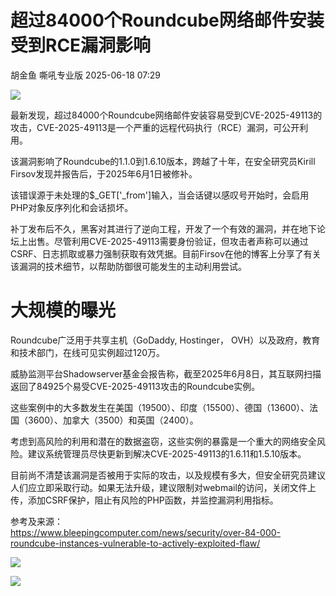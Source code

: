 #  超过84000个Roundcube网络邮件安装受到RCE漏洞影响  
胡金鱼  嘶吼专业版   2025-06-18 07:29  
  
![](https://mmbiz.qpic.cn/mmbiz_gif/wpkib3J60o297rwgIksvLibPOwR24tqI8dGRUah80YoBLjTBJgws2n0ibdvfvv3CCm0MIOHTAgKicmOB4UHUJ1hH5g/640?wx_fmt=gif "")  
  
最新发现，超过84000个Roundcube网络邮件安装容易受到CVE-2025-49113的攻击，CVE-2025-49113是一个严重的远程代码执行（RCE）漏洞，可公开利用。  
  
该漏洞影响了Roundcube的1.1.0到1.6.10版本，跨越了十年，在安全研究员Kirill Firsov发现并报告后，于2025年6月1日被修补。  
  
该错误源于未处理的$_GET['_from']输入，当会话键以感叹号开始时，会启用PHP对象反序列化和会话损坏。  
  
补丁发布后不久，黑客对其进行了逆向工程，开发了一个有效的漏洞，并在地下论坛上出售。尽管利用CVE-2025-49113需要身份验证，但攻击者声称可以通过CSRF、日志抓取或暴力强制获取有效凭据。目前Firsov在他的博客上分享了有关该漏洞的技术细节，以帮助防御很可能发生的主动利用尝试。  
# 大规模的曝光  
  
Roundcube广泛用于共享主机（GoDaddy, Hostinger， OVH）以及政府，教育和技术部门，在线可见实例超过120万。  
  
威胁监测平台Shadowserver基金会报告称，截至2025年6月8日，其互联网扫描返回了84925个易受CVE-2025-49113攻击的Roundcube实例。  
  
这些案例中的大多数发生在美国（19500）、印度（15500）、德国（13600）、法国（3600）、加拿大（3500）和英国（2400）。  
  
考虑到高风险的利用和潜在的数据盗窃，这些实例的暴露是一个重大的网络安全风险。建议系统管理员尽快更新到解决CVE-2025-49113的1.6.11和1.5.10版本。  
  
目前尚不清楚该漏洞是否被用于实际的攻击，以及规模有多大，但安全研究员建议人们应立即采取行动。如果无法升级，建议限制对webmail的访问，关闭文件上传，添加CSRF保护，阻止有风险的PHP函数，并监控漏洞利用指标。  
  
参考及来源：  
https://www.bleepingcomputer.com/news/security/over-84-000-roundcube-instances-vulnerable-to-actively-exploited-flaw/  
  
![](https://mmbiz.qpic.cn/sz_mmbiz_png/wpkib3J60o2icAZ3XYPLkNZE16HxpaZgAUwxz1jADiciaNZjAf0LGna01AGOqIibKTNI7dc4U76cexCJDZTz8XiaTHsw/640?wx_fmt=png&from=appmsg "")  
  
![](https://mmbiz.qpic.cn/sz_mmbiz_png/wpkib3J60o2icAZ3XYPLkNZE16HxpaZgAUcVsEePFY7V7eJib23mGgEUiaTiawgbJibD8F636GCA5KNbJ9Y3pSibcB84w/640?wx_fmt=png&from=appmsg "")  
  
  
